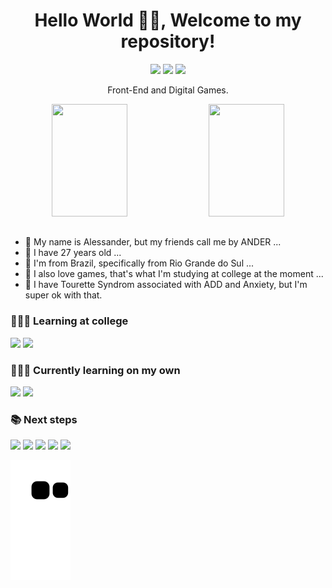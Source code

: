 <div align="center">
  <h1>Hello World 🖖🏻, Welcome to my repository!</h1>
</div>

<div align="center"> 
  <a href="https://www.linkedin.com/in/alessanderlopes" target="_blank"><img src="https://img.shields.io/badge/-LinkedIn-%230077B5?style=for-the-badge&logo=linkedin&logoColor=white" target="_blank"></a>    
  <a href="https://instagram.com/alessanderlops/" target="_blank"><img src="https://img.shields.io/badge/-Instagram-%23E4405F?style=for-the-badge&logo=instagram&logoColor=white" target="_blank"></a>
  <a href = "mailto:devanderlopes@gmail.com"><img src="https://img.shields.io/badge/-Gmail-%23333?style=for-the-badge&logo=gmail&logoColor=white" target="_blank"></a>
</div>

<p align="center">Front-End and Digital Games.</p>

<div align="center">  
  <img height="180em" width="49%" src="https://github-readme-stats.vercel.app/api?username=alessanderlopes&theme=github_dark&show_icons=true&include_all_commits=true&count_private=true"/>
  <img height="180em" width="49%"  src="https://github-readme-stats.vercel.app/api/top-langs/?username=alessanderlopes&theme=github_dark&layout=compact&langs_count=6"/>
</div>

##

- 🔭 My name is Alessander, but my friends call me by ANDER ...
- 🌱 I have 27 years old ...
- 👯 I'm from Brazil, specifically from Rio Grande do Sul ...
- 🤔 I also love games, that's what I'm studying at college at the moment ...
- 💬 I have Tourette Syndrom associated with ADD and Anxiety, but I'm super ok with that.

### 👨🏼‍🎓 Learning at college
<div align="left">  
  <img src="https://img.shields.io/badge/Unity-100000?style=for-the-badge&logo=unity&logoColor=whit">  
  <img src="https://img.shields.io/badge/Java-ED8B00?style=for-the-badge&logo=java&logoColor=white">    
</div>

### 🕵🏼‍♂️ Currently learning on my own
<div align="left">  
  <img src="https://img.shields.io/badge/HTML5-E34F26?style=for-the-badge&logo=html5&logoColor=white">
  <img src="https://img.shields.io/badge/CSS3-1572B6?style=for-the-badge&logo=css3&logoColor=white">
</div>
   
### 📚 Next steps
<div align="left">
  <img src="https://img.shields.io/badge/JavaScript-F7DF1E?style=for-the-badge&logo=javascript&logoColor=black">
  <img src="https://img.shields.io/badge/Sass-CC6699?style=for-the-badge&logo=sass&logoColor=white">
  <img src="https://img.shields.io/badge/Bootstrap-563D7C?style=for-the-badge&logo=bootstrap&logoColor=white">
  <img src="https://img.shields.io/badge/React-20232A?style=for-the-badge&logo=react&logoColor=61DAFB">
  <img src="https://img.shields.io/badge/Redux-593D88?style=for-the-badge&logo=redux&logoColor=white">    
</div>

![Snake animation](https://github.com/alessanderlopes/alessanderlopes/blob/output/github-contribution-grid-snake.svg)

<!--
Here are some ideas to get you started:

- 🔭 I’m currently working on ...
- 🌱 I’m currently learning ...
- 👯 I’m looking to collaborate on ...
- 🤔 I’m looking for help with ...
- 💬 Ask me about ...
- 📫 How to reach me: ...
- 😄 Pronouns: ...
- ⚡ Fun fact: ...
-->
